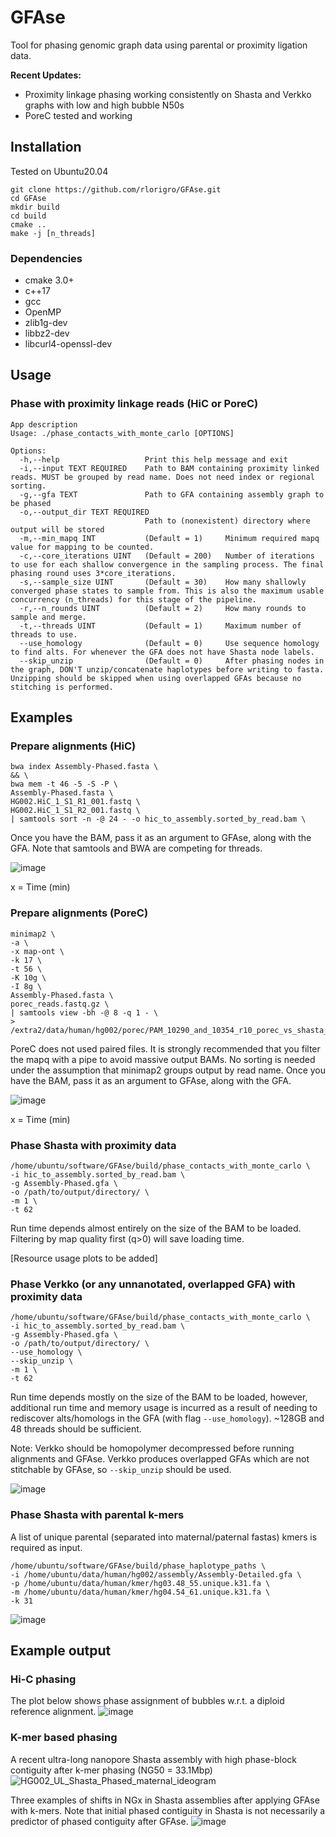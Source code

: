 # GFAse

Tool for phasing genomic graph data using parental or proximity ligation data. 

**Recent Updates:**
  - Proximity linkage phasing working consistently on Shasta and Verkko graphs with low and high bubble N50s
  - PoreC tested and working

## Installation

Tested on Ubuntu20.04 

```
git clone https://github.com/rlorigro/GFAse.git
cd GFAse
mkdir build
cd build
cmake ..
make -j [n_threads]
```

### Dependencies

- cmake 3.0+
- c++17
- gcc
- OpenMP
- zlib1g-dev
- libbz2-dev
- libcurl4-openssl-dev


## Usage

### Phase with proximity linkage reads (HiC or PoreC)

```
App description
Usage: ./phase_contacts_with_monte_carlo [OPTIONS]

Options:
  -h,--help                   Print this help message and exit
  -i,--input TEXT REQUIRED    Path to BAM containing proximity linked reads. MUST be grouped by read name. Does not need index or regional sorting.
  -g,--gfa TEXT               Path to GFA containing assembly graph to be phased
  -o,--output_dir TEXT REQUIRED
                              Path to (nonexistent) directory where output will be stored
  -m,--min_mapq INT           (Default = 1)     Minimum required mapq value for mapping to be counted.
  -c,--core_iterations UINT   (Default = 200)   Number of iterations to use for each shallow convergence in the sampling process. The final phasing round uses 3*core_iterations.
  -s,--sample_size UINT       (Default = 30)    How many shallowly converged phase states to sample from. This is also the maximum usable concurrency (n_threads) for this stage of the pipeline.
  -r,--n_rounds UINT          (Default = 2)     How many rounds to sample and merge.
  -t,--threads UINT           (Default = 1)     Maximum number of threads to use.
  --use_homology              (Default = 0)     Use sequence homology to find alts. For whenever the GFA does not have Shasta node labels.
  --skip_unzip                (Default = 0)     After phasing nodes in the graph, DON'T unzip/concatenate haplotypes before writing to fasta. Unzipping should be skipped when using overlapped GFAs because no stitching is performed.
```

## Examples

### Prepare alignments (HiC)

```
bwa index Assembly-Phased.fasta \
&& \
bwa mem -t 46 -5 -S -P \
Assembly-Phased.fasta \
HG002.HiC_1_S1_R1_001.fastq \
HG002.HiC_1_S1_R2_001.fastq \
| samtools sort -n -@ 24 - -o hic_to_assembly.sorted_by_read.bam \
```
Once you have the BAM, pass it as an argument to GFAse, along with the GFA. Note that samtools and BWA are competing for threads.

![image](https://user-images.githubusercontent.com/28764332/201423346-b2077b90-7f96-42fc-be8a-5b655315ff3c.png)

x = Time (min)

### Prepare alignments (PoreC)

```
minimap2 \
-a \
-x map-ont \
-k 17 \
-t 56 \
-K 10g \
-I 8g \
Assembly-Phased.fasta \
porec_reads.fastq.gz \
| samtools view -bh -@ 8 -q 1 - \
> /extra2/data/human/hg002/porec/PAM_10290_and_10354_r10_porec_vs_shasta_r10_slow.q1.bam
```
PoreC does not used paired files. It is strongly recommended that you filter the mapq with a pipe to avoid massive output BAMs. No sorting is needed under the assumption that minimap2 groups output by read name. Once you have the BAM, pass it as an argument to GFAse, along with the GFA.

![image](https://user-images.githubusercontent.com/28764332/201423543-274923c9-6a2d-4f3c-93cd-dcd1e350e6e7.png)

x = Time (min)


### Phase Shasta with proximity data

```
/home/ubuntu/software/GFAse/build/phase_contacts_with_monte_carlo \
-i hic_to_assembly.sorted_by_read.bam \
-g Assembly-Phased.gfa \
-o /path/to/output/directory/ \
-m 1 \
-t 62
```

Run time depends almost entirely on the size of the BAM to be loaded. Filtering by map quality first (q>0) will save loading time. 

[Resource usage plots to be added]

### Phase Verkko (or any unnanotated, overlapped GFA) with proximity data

```
/home/ubuntu/software/GFAse/build/phase_contacts_with_monte_carlo \
-i hic_to_assembly.sorted_by_read.bam \
-g Assembly-Phased.gfa \
-o /path/to/output/directory/ \
--use_homology \
--skip_unzip \
-m 1 \
-t 62
```

Run time depends mostly on the size of the BAM to be loaded, however, additional run time and memory usage is incurred as a result of needing to rediscover alts/homologs in the GFA (with flag `--use_homology`). ~128GB and 48 threads should be sufficient. 

Note: Verkko should be homopolymer decompressed before running alignments and GFAse. Verkko produces overlapped GFAs which are not stitchable by GFAse, so `--skip_unzip` should be used.

![image](https://user-images.githubusercontent.com/28764332/201499328-75395981-d8fd-42d3-883e-b7c35be81e56.png)


### Phase Shasta with parental k-mers
A list of unique parental (separated into maternal/paternal fastas) kmers is required as input.
```
/home/ubuntu/software/GFAse/build/phase_haplotype_paths \
-i /home/ubuntu/data/human/hg002/assembly/Assembly-Detailed.gfa \
-p /home/ubuntu/data/human/kmer/hg03.48_55.unique.k31.fa \
-m /home/ubuntu/data/human/kmer/hg04.54_61.unique.k31.fa \
-k 31
```
![image](https://user-images.githubusercontent.com/28764332/169711827-7f84d3c6-51e8-465d-9620-f2da047a15a1.png)


## Example output

### Hi-C phasing
The plot below shows phase assignment of bubbles w.r.t. a diploid reference alignment. 
![image](https://user-images.githubusercontent.com/28764332/201426111-2941f038-9015-4abe-b649-b7cd59580051.png)

### K-mer based phasing

A recent ultra-long nanopore Shasta assembly with high phase-block contiguity after k-mer phasing (NG50 = 33.1Mbp)
![HG002_UL_Shasta_Phased_maternal_ideogram](https://user-images.githubusercontent.com/28764332/169709071-0d3696c2-8ffb-4cbd-b7af-4dd73ad83734.png)

Three examples of shifts in NGx in Shasta assemblies after applying GFAse with k-mers. Note that initial phased contiguity in Shasta is not necessarily a predictor of phased contiguity after GFAse.
![image](https://user-images.githubusercontent.com/28764332/169709283-db012bc4-5fc7-4eee-9901-59fe83293fd6.png)

